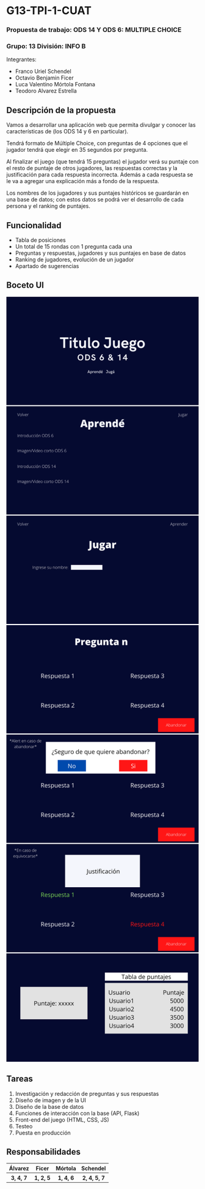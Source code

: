 # G13-TPI-1-CUAT
### Propuesta de trabajo: ODS 14 Y ODS 6: MULTIPLE CHOICE
### Grupo: 13 	División: INFO B 
Integrantes:
- Franco Uriel Schendel
- Octavio Benjamin Ficer
- Luca Valentino Mórtola Fontana
- Teodoro Alvarez Estrella
## Descripción de la propuesta
Vamos a desarrollar una aplicación web que permita divulgar y conocer las características de (los ODS 14 y 6 en particular).

Tendrá formato de Múltiple Choice, con preguntas de 4 opciones que el jugador tendrá que elegir en 35 segundos por pregunta.

Al finalizar el juego (que tendrá 15 preguntas) el jugador verá su puntaje con el resto de puntaje de otros jugadores, las respuestas correctas y la justificación para cada respuesta incorrecta. Además a cada respuesta se le va a agregar una explicación más a fondo de la respuesta.

Los nombres de los jugadores y sus puntajes históricos se guardarán en una base de datos; con estos datos se podrá ver el desarrollo de cada persona y el ranking de puntajes.
## Funcionalidad
- Tabla de posiciones
- Un total de 15 rondas con 1 pregunta cada una
- Preguntas y respuestas, jugadores y sus puntajes en base de datos
- Ranking de jugadores, evolución de un jugador
- Apartado de sugerencias


## Boceto UI

![Esta es una imagen de ejemplo](/BocetoInterfaz/1.png)
![Esta es una imagen de ejemplo](/BocetoInterfaz/2.png)
![Esta es una imagen de ejemplo](/BocetoInterfaz/3.png)
![Esta es una imagen de ejemplo](/BocetoInterfaz/4.png)
![Esta es una imagen de ejemplo](/BocetoInterfaz/5.png)
![Esta es una imagen de ejemplo](/BocetoInterfaz/6.png)
![Esta es una imagen de ejemplo](/BocetoInterfaz/7.png)

## Tareas
1. Investigación y redacción de preguntas y sus respuestas
2. Diseño de imagen y de la UI
3. Diseño de la base de datos 
4. Funciones de interacción con la base (API, Flask) 
5. Front-end del juego (HTML, CSS, JS)
6. Testeo 
7. Puesta en producción
## Responsabilidades

<table>
  <thead>
    <tr>
      <th>Álvarez</th>
      <th>Ficer</th>
      <th>Mórtola</th>
      <th>Schendel</th>
    </tr>
  </thead>
  <tbody>
    <th>3, 4, 7</th>
    <th>1, 2, 5</th>
    <th>1, 4, 6</th>
    <th>2, 4, 5, 7</th>
  </tbody>
</table>
